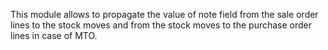 This module allows to propagate the value of note field from the sale
order lines to the stock moves and from the stock moves to the purchase
order lines in case of MTO.
